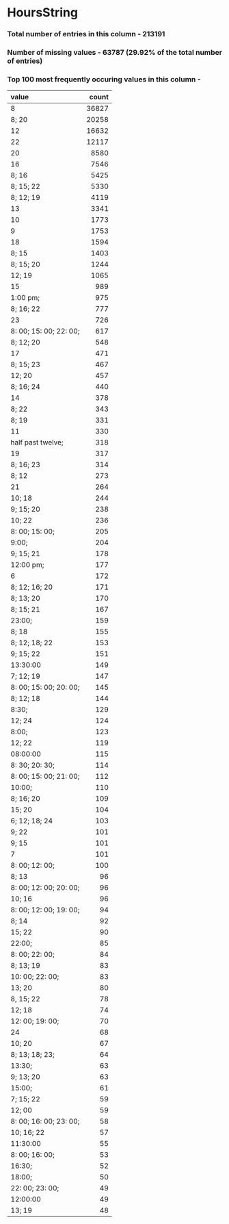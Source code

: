 
# HoursString

### Total number of entries in this column - 213191

### Number of missing values - 63787 (29.92% of the total number of entries)

### Top 100 most frequently occuring values in this column -

| value                  |   count |
|:-----------------------|--------:|
| 8                      |   36827 |
| 8; 20                  |   20258 |
| 12                     |   16632 |
| 22                     |   12117 |
| 20                     |    8580 |
| 16                     |    7546 |
| 8; 16                  |    5425 |
| 8; 15; 22              |    5330 |
| 8; 12; 19              |    4119 |
| 13                     |    3341 |
| 10                     |    1773 |
| 9                      |    1753 |
| 18                     |    1594 |
| 8; 15                  |    1403 |
| 8; 15; 20              |    1244 |
| 12; 19                 |    1065 |
| 15                     |     989 |
| 1:00 pm;               |     975 |
| 8; 16; 22              |     777 |
| 23                     |     726 |
| 8: 00; 15: 00; 22: 00; |     617 |
| 8; 12; 20              |     548 |
| 17                     |     471 |
| 8; 15; 23              |     467 |
| 12; 20                 |     457 |
| 8; 16; 24              |     440 |
| 14                     |     378 |
| 8; 22                  |     343 |
| 8; 19                  |     331 |
| 11                     |     330 |
| half past twelve;      |     318 |
| 19                     |     317 |
| 8; 16; 23              |     314 |
| 8; 12                  |     273 |
| 21                     |     264 |
| 10; 18                 |     244 |
| 9; 15; 20              |     238 |
| 10; 22                 |     236 |
| 8: 00; 15: 00;         |     205 |
| 9:00;                  |     204 |
| 9; 15; 21              |     178 |
| 12:00 pm;              |     177 |
| 6                      |     172 |
| 8; 12; 16; 20          |     171 |
| 8; 13; 20              |     170 |
| 8; 15; 21              |     167 |
| 23:00;                 |     159 |
| 8; 18                  |     155 |
| 8; 12; 18; 22          |     153 |
| 9; 15; 22              |     151 |
| 13:30:00               |     149 |
| 7; 12; 19              |     147 |
| 8: 00; 15: 00; 20: 00; |     145 |
| 8; 12; 18              |     144 |
| 8:30;                  |     129 |
| 12; 24                 |     124 |
| 8:00;                  |     123 |
| 12; 22                 |     119 |
| 08:00:00               |     115 |
| 8: 30; 20: 30;         |     114 |
| 8: 00; 15: 00; 21: 00; |     112 |
| 10:00;                 |     110 |
| 8; 16; 20              |     109 |
| 15; 20                 |     104 |
| 6; 12; 18; 24          |     103 |
| 9; 22                  |     101 |
| 9; 15                  |     101 |
| 7                      |     101 |
| 8: 00; 12: 00;         |     100 |
| 8; 13                  |      96 |
| 8: 00; 12: 00; 20: 00; |      96 |
| 10; 16                 |      96 |
| 8: 00; 12: 00; 19: 00; |      94 |
| 8; 14                  |      92 |
| 15; 22                 |      90 |
| 22:00;                 |      85 |
| 8: 00; 22: 00;         |      84 |
| 8; 13; 19              |      83 |
| 10: 00; 22: 00;        |      83 |
| 13; 20                 |      80 |
| 8, 15; 22              |      78 |
| 12; 18                 |      74 |
| 12: 00; 19: 00;        |      70 |
| 24                     |      68 |
| 10; 20                 |      67 |
| 8; 13; 18; 23;         |      64 |
| 13:30;                 |      63 |
| 9; 13; 20              |      63 |
| 15:00;                 |      61 |
| 7; 15; 22              |      59 |
| 12; 00                 |      59 |
| 8: 00; 16: 00; 23: 00; |      58 |
| 10; 16; 22             |      57 |
| 11:30:00               |      55 |
| 8: 00; 16: 00;         |      53 |
| 16:30;                 |      52 |
| 18:00;                 |      50 |
| 22: 00; 23: 00;        |      49 |
| 12:00:00               |      49 |
| 13; 19                 |      48 |
